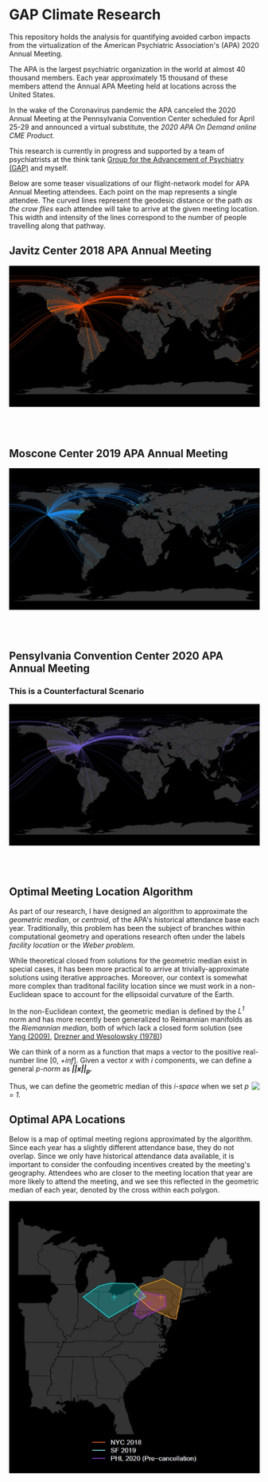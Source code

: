 # GAP Climate Research

This repository holds the analysis for quantifying avoided carbon impacts from the virtualization of the American Psychiatric Association's (APA) 2020 Annual Meeting. 

The APA is the largest psychiatric organization in the world at almost 40 thousand members. Each year approximately 15 thousand of these members attend the Annual APA Meeting held at locations across the United States.

In the wake of the Coronavirus pandemic the APA canceled the 2020 Annual Meeting at the Pennsylvania Convention Center scheduled for April 25-29 and announced a virtual substitute, the *2020 APA On Demand online CME Product.*

This research is currently in progress and supported by a team of psychiatrists at the think tank [Group for the Advancement of Psychiatry (GAP)](https://ourgap.org) and myself.

Below are some teaser visualizations of our flight-network model for APA Annual Meeting attendees. Each point on the map represents a single attendee. The curved lines represent the geodesic distance or the path *as the crow flies* each attendee will take to arrive at the given meeting location. This width and intensity of the lines correspond to the number of people travelling along that pathway.

## Javitz Center 2018 APA Annual Meeting

![NYC 2018 APA Annaul Meeting](/images/NYC2018.jpg)

<br />
<br />

## Moscone Center 2019 APA Annual Meeting

![SF 2019 APA Annaul Meeting](/images/SF2019.jpg)

<br />
<br />

## Pensylvania Convention Center 2020 APA Annual Meeting 

### This is a Counterfactural Scenario

![PHL 2020 APA Annaul Meeting](/images/PHL2020.jpg)

<br />
<br />

## Optimal Meeting Location Algorithm

As part of our research, I have designed an algorithm to approximate the *geometric median*, or *centroid*, of the APA's historical attendance base each year. Traditionally, this problem has been the subject of branches within computational geometry and operations research often under the labels *facility location* or the *Weber problem.*

While theoretical closed from solutions for the geometric median exist in special cases, it has been more practical to arrive at trivially-approximate solutions using iterative approaches. Moreover, our context is somewhat more complex than traditonal facility location since we must work in a non-Euclidean space to account for the ellipsoidal curvature of the Earth.

In the non-Euclidean context, the geometric median is defined by the *L<sup>1</sup>* norm and has more recently been generalized to Reimannian manifolds as the *Riemannian median*, both of which lack a closed form solution (see [Yang (2009)](https://www.google.com/url?sa=t&rct=j&q=&esrc=s&source=web&cd=&cad=rja&uact=8&ved=2ahUKEwirhdPqtrPqAhWSOn0KHRCCCvkQFjABegQIARAB&url=https%3A%2F%2Farxiv.org%2Fabs%2F0911.3474&usg=AOvVaw2Vb8S3kgGuxSr7QtcKzFS9), [Drezner and Wesolowsky (1978)](https://www.jstor.org/stable/3009474?seq=1))

We can think of a norm as a function that maps a vector to the positive real-number line [0, *+inf*]. Given a vector *x* with *i* components, we can define a general *p-norm* as ***||x||<sub>p</sub>.*** 

<img style="float: right;" src="https://render.githubusercontent.com/render/math?math=||x||_p = \left( \sum_i|x_i|^p \right)^{\frac{1}{p}}">

Thus, we can define the geometric median of this *i-space* when we set *p = 1.*

## Optimal APA Locations

Below is a map of optimal meeting regions approximated by the algorithm. Since each year has a slightly different attendance base, they do not overlap. Since we only have historical attendance data available, it is important to consider the confouding incentives created by the meeting's geography. Attendees who are closer to the meeting location that year are more likely to attend the meeting, and we see this reflected in the geometric median of each year, denoted by the cross within each polygon.

![APA Facility Location](/images/Facility-Location.jpg)